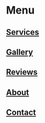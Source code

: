# Menu


## [Services](/services)
## [Gallery](/gallery)
## [Reviews](/reviews)
## [About](/about)
## [Contact](/contact)






